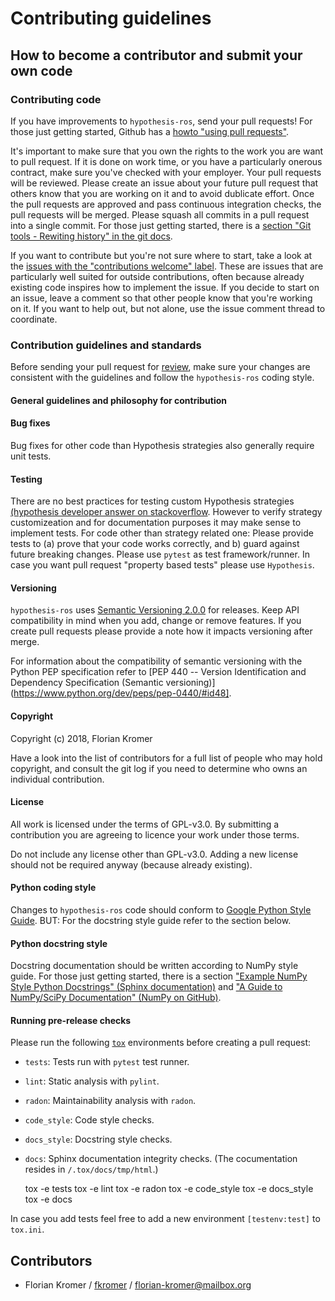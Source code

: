# Contributing guidelines

## How to become a contributor and submit your own code

### Contributing code

If you have improvements to `hypothesis-ros`, send your pull requests! For those
just getting started, Github has a
[howto "using pull requests"](https://help.github.com/articles/using-pull-requests/).

It's important to make sure that you own the rights to the work you are want to
pull request. If it is done on work time, or you have a particularly onerous
contract, make sure you've checked with your employer. Your pull requests will
be reviewed. Please create an issue about your future pull
request that others know that you are working on it and to avoid dublicate effort.
Once the pull requests are approved and pass continuous integration checks, the
pull requests will be merged. Please squash all commits in a pull request into a
single commit. For those just getting started, there is a
[section "Git tools - Rewiting history" in the git docs](https://git-scm.com/book/en/v2/Git-Tools-Rewriting-History).

If you want to contribute but you're not sure where to start, take a look at the
[issues with the "contributions welcome" label](https://github.com/fkromer/hypothesis-ros/labels/stat%3Acontributions%20welcome). These are issues that are particularly well suited for outside contributions,
often because already existing code inspires how to implement the issue. If you
decide to start on an issue, leave a comment so that other people know that
you're working on it. If you want to help out, but not alone, use the issue
comment thread to coordinate.

### Contribution guidelines and standards

Before sending your pull request for [review](https://github.com/fkromer/hypothesis-ros/pulls),
make sure your changes are consistent with the guidelines and follow the
`hypothesis-ros` coding style.

#### General guidelines and philosophy for contribution

#### Bug fixes

Bug fixes for other code than Hypothesis strategies also generally require unit
tests.

#### Testing

There are no best practices for testing custom Hypothesis strategies
[(hypothesis developer answer on stackoverflow](https://stackoverflow.com/a/49683721/5308983).
However to verify strategy customizeation and for documentation purposes it may
make sense to implement tests. For code other than strategy related one:
Please provide tests to (a) prove that your code works correctly, and b) guard
against future breaking changes. Please use `pytest` as test framework/runner.
In case you want pull request "property based tests" please use `Hypothesis`.

#### Versioning

`hypothesis-ros` uses [Semantic Versioning 2.0.0](https://semver.org/) for releases.
Keep API compatibility in mind when you add, change or remove features. If you
create pull requests please provide a note how it impacts versioning after merge.

For information about the compatibility of semantic versioning with the Python
PEP specification refer to
[PEP 440 -- Version Identification and Dependency Specification (Semantic versioning)](https://www.python.org/dev/peps/pep-0440/#id48].

#### Copyright

Copyright (c) 2018, Florian Kromer

Have a look into the list of contributors for a full list of people who may hold
copyright, and consult the git log if you need to determine who owns an individual
contribution.

#### License

All work is licensed under the terms of GPL-v3.0. By submitting a contribution
you are agreeing to licence your work under those terms.

Do not include any license other than GPL-v3.0. Adding a new license should not be
required anyway (because already existing).

#### Python coding style

Changes to `hypothesis-ros` code should conform to
[Google Python Style Guide](https://google.github.io/styleguide/pyguide.html).
BUT: For the docstring style guide refer to the section below.

#### Python docstring style

Docstring documentation should be written according to NumPy style guide. For
those just getting started, there is a section
["Example NumPy Style Python Docstrings" (Sphinx documentation)](http://www.sphinx-doc.org/en/master/ext/example_numpy.html) and
["A Guide to NumPy/SciPy Documentation" (NumPy on GitHub)](https://github.com/numpy/numpy/blob/master/doc/HOWTO_DOCUMENT.rst.txt).

#### Running pre-release checks

Please run the following [`tox`](https://github.com/tox-dev/tox) environments before
creating a pull request:

- `tests`: Tests run with `pytest` test runner.
- `lint`: Static analysis with `pylint`.
- `radon`: Maintainability analysis with `radon`.
- `code_style`: Code style checks.
- `docs_style`: Docstring style checks.
- `docs`: Sphinx documentation integrity checks. (The cocumentation resides in `/.tox/docs/tmp/html`.)

    tox -e tests
    tox -e lint
    tox -e radon
    tox -e code_style
    tox -e docs_style
    tox -e docs

In case you add tests feel free to add a new environment `[testenv:test]` to `tox.ini`.

## Contributors

- Florian Kromer /  [fkromer](https://github.com/fkromer) / florian-kromer@mailbox.org
